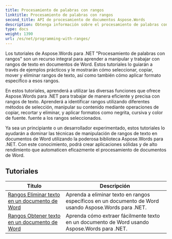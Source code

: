 ```yaml
---
title: Procesamiento de palabras con rangos
linktitle: Procesamiento de palabras con rangos
second_title: API de procesamiento de documentos Aspose.Words
description: Obtenga información sobre el procesamiento de palabras con rangos en Aspose.Words para .NET. Aprenda a manipular y dar formato a rangos específicos de texto en documentos de Word utilizando tutoriales paso a paso y códigos de muestra.
type: docs
weight: 1390
url: /es/net/programming-with-ranges/
---
```

Los tutoriales de Aspose.Words para .NET "Procesamiento de palabras con rangos" son un recurso integral para aprender a manipular y trabajar con rangos de texto en documentos de Word. Estos tutoriales lo guiarán a través de ejemplos prácticos y le mostrarán cómo seleccionar, copiar, mover y eliminar rangos de texto, así como también cómo aplicar formato específico a esos rangos.

En estos tutoriales, aprenderá a utilizar las diversas funciones que ofrece Aspose.Words para .NET para trabajar de manera eficiente y precisa con rangos de texto. Aprenderá a identificar rangos utilizando diferentes métodos de selección, manipular su contenido mediante operaciones de copiar, recortar y eliminar, y aplicar formatos como negrita, cursiva y color de fuente. fuente a los rangos seleccionados.

Ya sea un principiante o un desarrollador experimentado, estos tutoriales lo ayudarán a dominar las técnicas de manipulación de rangos de texto en documentos de Word utilizando la poderosa biblioteca Aspose.Words para .NET. Con este conocimiento, podrá crear aplicaciones sólidas y de alto rendimiento que automaticen eficazmente el procesamiento de documentos de Word.

 ## Tutoriales
| Título | Descripción |
| --- | --- |
| [Rangos Eliminar texto en un documento de Word](./ranges-delete-text/) | Aprenda a eliminar texto en rangos específicos en un documento de Word usando Aspose.Words para .NET. |
| [Rangos Obtener texto en un documento de Word](./ranges-get-text/) | Aprenda cómo extraer fácilmente texto en un documento de Word usando Aspose.Words para .NET. |